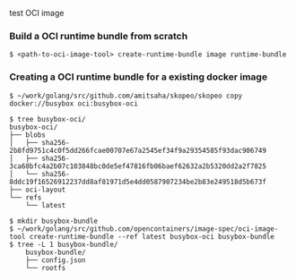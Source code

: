 test OCI image

### Build a OCI runtime bundle from scratch

```
$ <path-to-oci-image-tool> create-runtime-bundle image runtime-bundle
```

### Creating a OCI runtime bundle for a existing docker image

```
$ ~/work/golang/src/github.com/amitsaha/skopeo/skopeo copy docker://busybox oci:busybox-oci

$ tree busybox-oci/
busybox-oci/
├── blobs
│   ├── sha256-2b8fd9751c4c0f5dd266fcae00707e67a2545ef34f9a29354585f93dac906749
│   ├── sha256-3ca68bfc4a2b07c103848bc0de5ef47816fb06baef62632a2b5320dd2a2f7825
│   └── sha256-8ddc19f16526912237dd8af81971d5e4dd0587907234be2b83e249518d5b673f
├── oci-layout
└── refs
    └── latest

$ mkdir busybox-bundle
$ ~/work/golang/src/github.com/opencontainers/image-spec/oci-image-tool create-runtime-bundle --ref latest busybox-oci busybox-bundle
$ tree -L 1 busybox-bundle/
    busybox-bundle/
    ├── config.json
    └── rootfs
```





